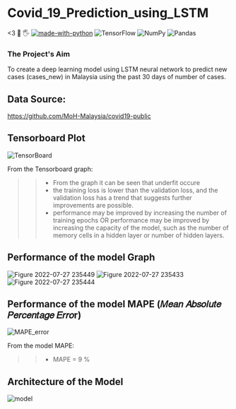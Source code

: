 #  Covid_19_Prediction_using_LSTM
 <3
 :wave:
 :raised_hand_with_fingers_splayed:
 [![made-with-python](https://img.shields.io/badge/Made%20with-Python-1f425f.svg)](https://www.python.org/)
![TensorFlow](https://img.shields.io/badge/TensorFlow-%23FF6F00.svg?style=for-the-badge&logo=TensorFlow&logoColor=white)
![NumPy](https://img.shields.io/badge/numpy-%23013243.svg?style=for-the-badge&logo=numpy&logoColor=white)
![Pandas](https://img.shields.io/badge/pandas-%23150458.svg?style=for-the-badge&logo=pandas&logoColor=white)

### The Project's Aim 
To create a deep learning model using LSTM neural network to predict new cases (cases_new) in Malaysia using the past 30 days of number of cases.

## Data Source:
https://github.com/MoH-Malaysia/covid19-public

## Tensorboard Plot

![TensorBoard](https://user-images.githubusercontent.com/109563861/181297356-84e7ca11-375f-40e4-b2d9-7320072cfaf9.PNG)

From the Tensorboard graph:
>>    * From the graph it can be seen that underfit occure 
>>    *  the training loss is lower than the validation loss, and the validation loss has a trend that suggests further improvements are possible.
>>    * performance may be improved by increasing the number of training epochs OR  performance may be improved by increasing the capacity of the model, such as the number of memory cells in a hidden layer or number of hidden layers.

## Performance of the model Graph

![Figure 2022-07-27 235449](https://user-images.githubusercontent.com/109563861/181297486-c314d134-5f53-433c-b28d-8b082d588912.png)
![Figure 2022-07-27 235433](https://user-images.githubusercontent.com/109563861/181297549-baceb7f6-d403-462e-b892-4499f8b9e921.png)
![Figure 2022-07-27 235444](https://user-images.githubusercontent.com/109563861/181297576-34b0416e-26bc-44c1-9751-ef37400f0ec9.png)

## Performance of the model MAPE (𝑀𝑒𝑎𝑛 𝐴𝑏𝑠𝑜𝑙𝑢𝑡𝑒 𝑃𝑒𝑟𝑐𝑒𝑛𝑡𝑎𝑔𝑒 𝐸𝑟𝑟𝑜r)
![MAPE_error](https://user-images.githubusercontent.com/109563861/181297650-e898c6eb-eb57-4f81-93ac-4add788b355d.PNG)

From the model MAPE:
>>    * MAPE = 9 %

## Architecture of the Model
![model](https://user-images.githubusercontent.com/109563861/181297790-282e1165-f08c-4bb0-9937-a507838b83d3.png)
